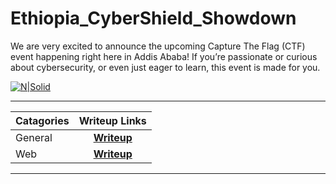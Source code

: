 # Ethiopia_CyberShield_Showdown
We are very excited to announce the upcoming Capture The Flag (CTF) event happening right here in Addis Ababa! If you’re passionate or curious about cybersecurity, or even just eager to learn, this event is made for you.

[![N|Solid](http://167.71.37.240/files/ab72874e0fdd6c94cbf4c25fcfa85dbc/showdown.png)](https://nodesource.com/products/nsolid)


---



| Catagories   |   Writeup Links    |
| -------------- | :----------------: |
| General |  **[Writeup](https://github.com/yekolotemari/Ethiopia_CyberShield_Showdown/blob/main/General/generalinfo.md)**  |
| Web | **[Writeup](https://github.com/yekolotemari/Ethiopia_CyberShield_Showdown/blob/main/General/generalinfo.md)** |

---
